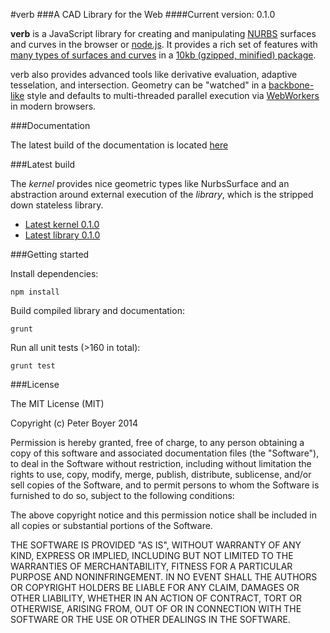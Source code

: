 #verb
###A CAD Library for the Web
####Current version: 0.1.0

<strong>verb</strong> is a JavaScript library for creating and manipulating <a href="http://en.wikipedia.org/wiki/Non-uniform_rational_B-spline">NURBS</a> surfaces and curves in the browser or <a href="http://nodejs.org/">node.js</a>.  It provides a rich set of features with <a href="geometry.html">many types of surfaces and curves</a> in a <a href="http://verbnurbs.com.s3-website-us-east-1.amazonaws.com/js/verb.min.js">10kb (gzipped, minified) package</a>.

verb also provides advanced tools like derivative evaluation, adaptive tesselation, and intersection.  Geometry can be "watched" in a <a href="http://backbonejs.org/">backbone-like</a> style and defaults to multi-threaded parallel execution via <a href="http://en.wikipedia.org/wiki/Web_worker">WebWorkers</a> in modern browsers.  

###Documentation

The latest build of the documentation is located [here](http://verbnurbs.com.s3-website-us-east-1.amazonaws.com/docs/verb.html)

###Latest build

The *kernel* provides nice geometric types like NurbsSurface and an abstraction around external execution of the *library*, which is the stripped down stateless library.  

+ [Latest kernel 0.1.0](https://raw.github.com/pboyer/verb/master/build/verb.min.js)
+ [Latest library 0.1.0](https://raw.github.com/pboyer/verb/master/build/verbEval.min.js)

###Getting started

Install dependencies:

	npm install

Build compiled library and documentation:

	grunt 

Run all unit tests (>160 in total):

	grunt test


###License

The MIT License (MIT)

Copyright (c) Peter Boyer 2014

Permission is hereby granted, free of charge, to any person obtaining a copy
of this software and associated documentation files (the "Software"), to deal
in the Software without restriction, including without limitation the rights
to use, copy, modify, merge, publish, distribute, sublicense, and/or sell
copies of the Software, and to permit persons to whom the Software is
furnished to do so, subject to the following conditions:

The above copyright notice and this permission notice shall be included in
all copies or substantial portions of the Software.

THE SOFTWARE IS PROVIDED "AS IS", WITHOUT WARRANTY OF ANY KIND, EXPRESS OR
IMPLIED, INCLUDING BUT NOT LIMITED TO THE WARRANTIES OF MERCHANTABILITY,
FITNESS FOR A PARTICULAR PURPOSE AND NONINFRINGEMENT. IN NO EVENT SHALL THE
AUTHORS OR COPYRIGHT HOLDERS BE LIABLE FOR ANY CLAIM, DAMAGES OR OTHER
LIABILITY, WHETHER IN AN ACTION OF CONTRACT, TORT OR OTHERWISE, ARISING FROM,
OUT OF OR IN CONNECTION WITH THE SOFTWARE OR THE USE OR OTHER DEALINGS IN
THE SOFTWARE.

